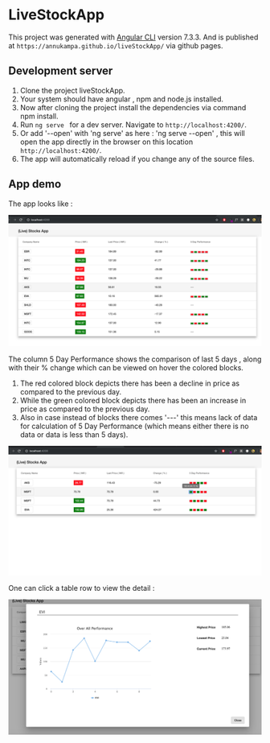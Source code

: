 # LiveStockApp

This project was generated with [Angular CLI](https://github.com/angular/angular-cli) version 7.3.3.
And is published at `https://annukampa.github.io/liveStockApp/` via github pages.

## Development server

1. Clone the project liveStockApp. 
2. Your system should have angular , npm and node.js installed.
3. Now after cloning the project install the dependencies via command npm install.
4. Run `ng serve ` for a dev server. Navigate to `http://localhost:4200/`. 
5. Or add  '--open' with 'ng serve' as here : 'ng serve --open' , this will open the app directly in the browser on this location `http://localhost:4200/`.
6. The app will automatically reload if you change any of the source files.

## App demo

The app looks like : 

![Basic App Layout](images/appBasicLayout.png)

The column 5 Day Performance shows the comparison of last 5 days , along with their % change which can be viewed on hover the colored blocks.
1. The red colored block depicts there has been a decline in price as compared to the previous day.
2. While the green colored block depicts there has been an increase in price as compared to the previous day.
3. Also in case instead of blocks there comes '---' this means lack of data for calculation of 5 Day Performance 
(which means either there is no data or data is less than 5 days).

![Five Day Performance Hover](images/fiveDayPerformance.png)

One can click a table row to view the detail : 

![Detailed View](images/rowClickModal.png)
